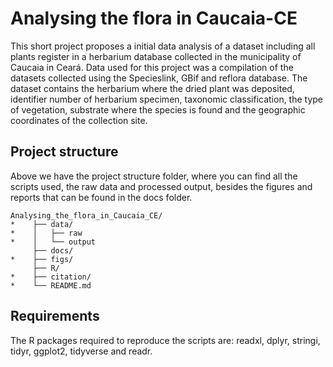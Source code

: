 # Analysing the flora in Caucaia-CE

This short project proposes a initial data analysis of a dataset including all plants register in a herbarium database collected in the municipality of Caucaia in Ceará. Data used for this project was a compilation of the datasets collected using the Specieslink, GBif and reflora database. The dataset contains the herbarium where the dried plant was deposited, identifier number of herbarium specimen, taxonomic classification, the type of vegetation, substrate where the species is found and the geographic coordinates of the collection site. 


## Project structure

Above we have the project structure folder, where you can find all the scripts used, the raw data and processed output, besides the figures and reports that can be found in the docs folder.
```
Analysing_the_flora_in_Caucaia_CE/
*    ├── data/
*    │   ├── raw
*    │   └── output
     ├── docs/
*    ├── figs/
     ├── R/
*    ├── citation/
*    └── README.md
```

## Requirements
The R packages required to reproduce the scripts are: readxl, dplyr, stringi, tidyr, ggplot2, tidyverse and readr.

